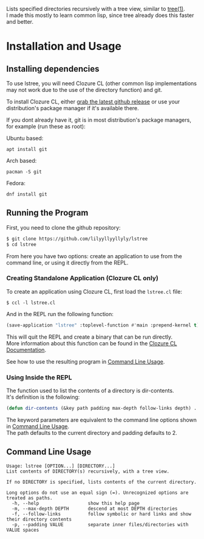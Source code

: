 Lists specified directories recursively with a tree view, similar to [tree(1)](https://linux.die.net/man/1/tree). <br>
I made this mostly to learn common lisp, since tree already does this faster and better.

# Installation and Usage
## Installing dependencies
To use lstree, you will need Clozure CL (other common lisp implementations may not work due to the use of the directory function) and git.

To install Clozure CL, either [grab the latest github release](https://github.com/Clozure/ccl/releases/latest) or use your distribution's package manager if it's available there.

If you dont already have it, git is in most distribution's package managers, for example (run these as root):

Ubuntu based:
```
apt install git
```

Arch based:
```
pacman -S git
```

Fedora:
```
dnf install git
```

## Running the Program
First, you need to clone the github repository:

```bash
$ git clone https://github.com/lilyyllyyllyly/lstree
$ cd lstree
```

From here you have two options: create an application to use from the command line, or using it directly from the REPL.

### Creating Standalone Application (Clozure CL only)
To create an application using Clozure CL, first load the `lstree.cl` file:
```
$ ccl -l lstree.cl
```

And in the REPL run the following function:
```lisp
(save-application "lstree" :toplevel-function #'main :prepend-kernel t)
```

This will quit the REPL and create a binary that can be run directly. <br>
More information about this function can be found in the [Clozure CL Documentation](https://ccl.clozure.com/docs/ccl.html#saving-applications).

See how to use the resulting program in [Command Line Usage](#command-line-usage).

### Using Inside the REPL
The function used to list the contents of a directory is dir-contents. <br>
It's definition is the following:

```lisp
(defun dir-contents (&key path padding max-depth follow-links depth) ...)
```

The keyword parameters are equivalent to the command line options shown in [Command Line Usage](#command-line-usage). <br>
The path defaults to the current directory and padding defaults to 2.

## Command Line Usage
```
Usage: lstree [OPTION...] [DIRECTORY...]
List contents of DIRECTORY(s) recursively, with a tree view.

If no DIRECTORY is specified, lists contents of the current directory.

Long options do not use an equal sign (=). Unrecognized options are treated as paths.
  -h, --help                  show this help page
  -m, --max-depth DEPTH       descend at most DEPTH directories
  -f, --follow-links          follow symbolic or hard links and show their directory contents
  -p, --padding VALUE         separate inner files/directories with VALUE spaces
```
